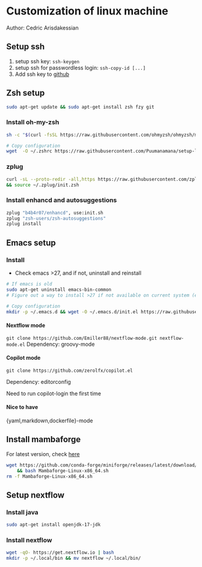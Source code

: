 # Customization of linux machine
Author: Cedric Arisdakessian

## Setup ssh

1. setup ssh key: `ssh-keygen`
2. setup ssh for passwordless login: `ssh-copy-id [...]`
3. Add ssh key to [github](https://github.com/settings/keys)

## Zsh setup

```bash
sudo apt-get update && sudo apt-get install zsh fzy git
```

### Install oh-my-zsh
```bash
sh -c "$(curl -fsSL https://raw.githubusercontent.com/ohmyzsh/ohmyzsh/master/tools/install.sh)"

# Copy configuration
wget  -O ~/.zshrc https://raw.githubusercontent.com/Puumanamana/setup-linux/master/.zshrc
```

### zplug
```bash
curl -sL --proto-redir -all,https https://raw.githubusercontent.com/zplug/installer/master/installer.zsh | zsh \
&& source ~/.zplug/init.zsh
```

### Install enhancd and autosuggestions

```bash
zplug "b4b4r07/enhancd", use:init.sh
zplug "zsh-users/zsh-autosuggestions"
zplug install
```

## Emacs setup

### Install

- Check emacs >27, and if not, uninstall and reinstall

```bash
# If emacs is old
sudo apt-get uninstall emacs-bin-common
# Figure out a way to install >27 if not available on current system (e.g., flatpak, conda, snap,...)

# Copy configuration
mkdir -p ~/.emacs.d && wget -O ~/.emacs.d/init.el https://raw.githubusercontent.com/Puumanamana/setup-linux/master/init.el
```

#### Nextflow mode

`git clone https://github.com/Emiller88/nextflow-mode.git nextflow-mode.el`
Dependency: groovy-mode

#### Copilot mode

`git clone https://github.com/zerolfx/copilot.el`

Dependency: editorconfig

Need to run copilot-login the first time

#### Nice to have

{yaml,markdown,dockerfile}-mode

## Install mambaforge
For latest version, check [here](https://github.com/conda-forge/miniforge#mambaforge)
```bash
wget https://github.com/conda-forge/miniforge/releases/latest/download/Mambaforge-Linux-x86_64.sh \
    && bash Mambaforge-Linux-x86_64.sh
rm -f Mambaforge-Linux-x86_64.sh
```

## Setup nextflow

### Install java
```bash
sudo apt-get install openjdk-17-jdk
```

### Install nextflow
```bash
wget -qO- https://get.nextflow.io | bash
mkdir -p ~/.local/bin && mv nextflow ~/.local/bin/
```

